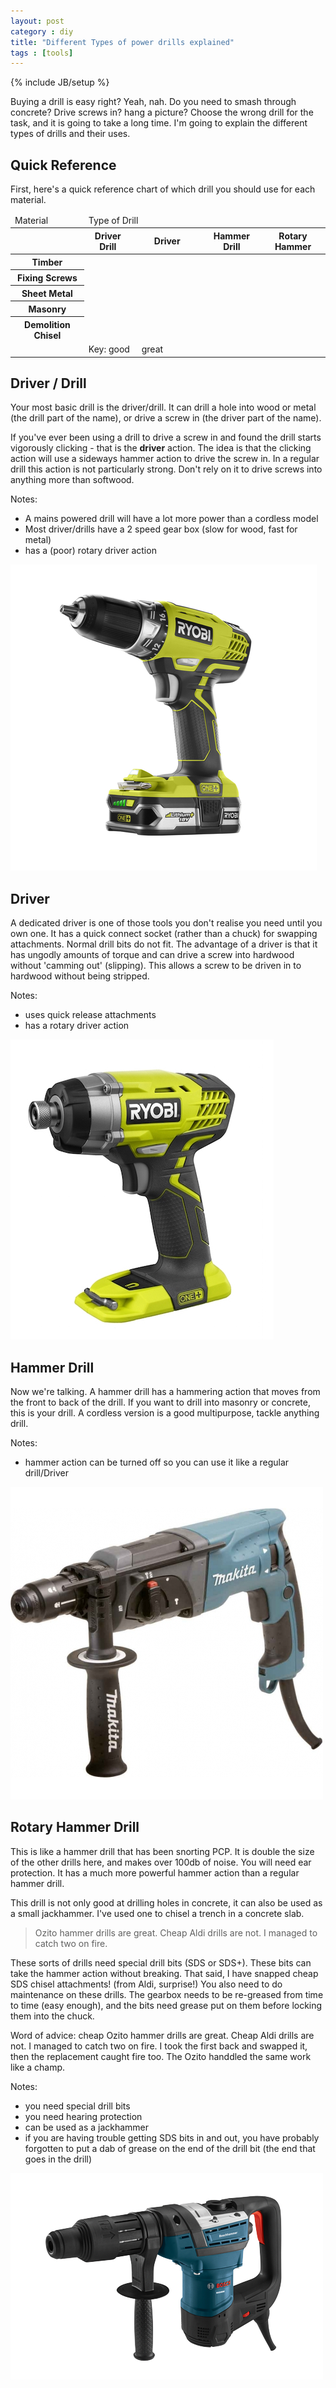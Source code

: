 ```yaml
---
layout: post
category : diy
title: "Different Types of power drills explained"
tags : [tools]
---
```

{% include JB/setup %}

Buying a drill is easy right? Yeah, nah. Do you need to smash through concrete? Drive screws in? hang a picture? Choose the wrong drill for the task, and it is going to take a long time. I'm going to explain the different types of drills and their uses.

<!--more-->

## Quick Reference ##

First, here's a quick reference chart of which drill you should use for each material.

<table class="vert-text">
<thead>
    <tr>
      <td>Material</td>
      <td colspan="4">Type of Drill</td>
    </tr>
    <tr>
        <th></th>
        <th>Driver Drill</th>
        <th><div style="width:100px;">Driver</div></th>
        <th>Hammer Drill</th>
        <th>Rotary Hammer</th>
    </tr>
</thead>
<tbody>
    <tr>
        <th>Timber</th>
        <td><div class="tick"></div></td>
        <td></td>
        <td></td>
        <td></td>
    </tr>
    <tr>
        <th>Fixing Screws</th>
        <td><div class="tick"></div></td>
        <td><div class="tick2"></div></td>
        <td></td>
        <td></td>
    </tr>
    <tr>
        <th>Sheet Metal</th>
        <td><div class="tick"></div></td>
        <td></td>
        <td></td>
        <td></td>
    </tr>
    <tr>
        <th>Masonry</th>
        <td></td>
        <td></td>
        <td><div class="tick"></div></td>
        <td><div class="tick2"></div></td>
    </tr>
    <tr>
        <th>Demolition Chisel</th>
        <td></td>
        <td></td>
        <td></td>
        <td><div class="tick2"></div></td>
    </tr>
    <tr>
      <td></td>
      <td colspan="4" style="text-align: left">
        Key:
        <span><span class="tick"> good</span></span> &nbsp; &nbsp;
        <span><span class="tick2"> great</span></span>
      </td>
    </tr>
</tbody>
</table>

## Driver / Drill ##

Your most basic drill is the driver/drill. It can drill a hole into wood or metal (the drill part of the name), or drive a screw in (the driver part of the name).

If you've ever been using a drill to drive a screw in and found the drill starts vigorously clicking - that is the **driver** action. The idea is that the clicking action will use a sideways hammer action to drive the screw in. In a regular drill this action is not particularly strong. Don't rely on it to drive screws into anything more than softwood.

Notes:

- A mains powered drill will have a lot more power than a cordless model
- Most driver/drills have a 2 speed gear box (slow for wood, fast for metal)
- has a (poor) rotary driver action

<img class="img-responsive blog-img centered" src="/assets/images/diy/drills-drill.jpg" alt="drill" />

## Driver ##

A dedicated driver is one of those tools you don't realise you need until you own one. It has a quick connect socket (rather than a chuck) for swapping attachments. Normal drill bits do not fit. The advantage of a driver is that it has ungodly amounts of torque and can drive a screw into hardwood without 'camming out' (slipping). This allows a screw to be driven in to hardwood without being stripped.

Notes:

- uses quick release attachments
- has a rotary driver action

<img class="img-responsive blog-img centered" src="/assets/images/diy/drills-driver.jpg" alt="drill driver" />

## Hammer Drill ##

Now we're talking. A hammer drill has a hammering action that moves from the front to back of the drill. If you want to drill into masonry or concrete, this is your drill. A cordless version is a good multipurpose, tackle anything drill.

Notes:

- hammer action can be turned off so you can use it like a regular drill/Driver

<img class="img-responsive blog-img centered" src="/assets/images/diy/drills-hammer-drill.jpg" alt="hammer drill" />

## Rotary Hammer Drill ##

This is like a hammer drill that has been snorting PCP. It is double the size of the other drills here, and makes over 100db of noise. You will need ear protection. It has a much more powerful hammer action than a regular hammer drill.

This drill is not only good at drilling holes in concrete, it can also be used as a small jackhammer. I've used one to chisel a trench in a concrete slab.

> Ozito hammer drills are great. Cheap Aldi drills are not. I managed to catch two on fire.

These sorts of drills need special drill bits (SDS or SDS+). These bits can take the hammer action without breaking. That said, I have snapped cheap SDS chisel attachments! (from Aldi, surprise!) You also need to do maintenance on these drills. The gearbox needs to be re-greased from time to time (easy enough), and the bits need grease put on them before locking them into the chuck.

Word of advice: cheap Ozito hammer drills are great. Cheap Aldi drills are not. I managed to catch two on fire. I took the first back and swapped it, then the replacement caught fire too. The Ozito handdled the same work like a champ.

Notes:

- you need special drill bits
- you need hearing protection
- can be used as a jackhammer
- if you are having trouble getting SDS bits in and out, you have probably forgotten to put a dab of grease on the end of the drill bit (the end that goes in the drill)

<img class="img-responsive blog-img centered" src="/assets/images/diy/drills-rotary-hammer.png" alt="rotary hammer" />
